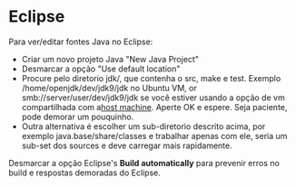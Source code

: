 # Eclipse

Para ver/editar fontes Java no Eclipse:
 - Criar um novo projeto Java "New Java Project"
 - Desmarcar a opção "Use default location"
 - Procure pelo diretorio jdk/, que contenha o src, make e test. Exemplo /home/openjdk/dev/jdk9/jdk no Ubuntu VM, or smb://server/user/dev/jdk9/jdk se você estiver usando a opção de vm compartilhada com a[host machine](../virtual-machines/sharing_host_folder_with_guest_vm.md). Aperte OK e espere. Seja paciente, pode demorar um pouquinho.
 - Outra alternativa é escolher um sub-diretorio descrito acima, por exemplo java.base/share/classes e trabalhar apenas com ele, seria um sub-set dos sources e deve carregar mais rapidamente.
 
Desmarcar a opção Eclipse's **Build automatically** para prevenir erros no build e respostas demoradas do Eclipse.

